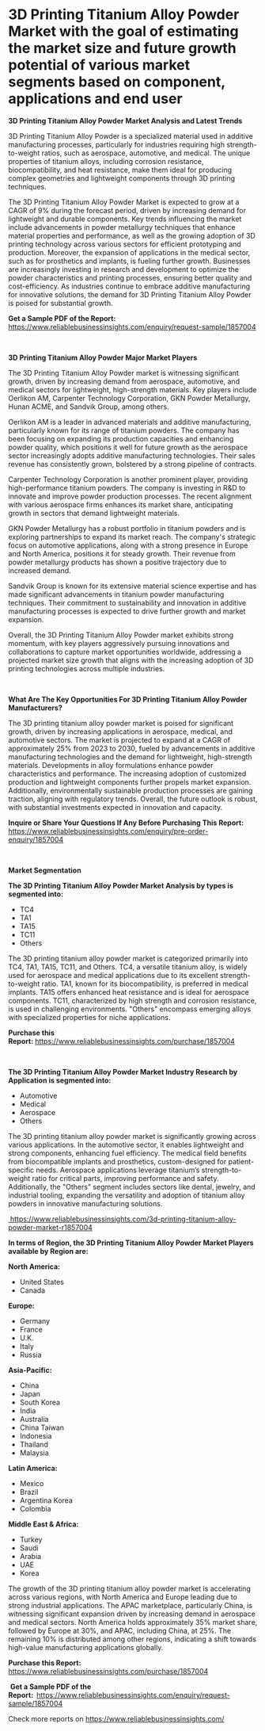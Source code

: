 <p><h1>3D Printing Titanium Alloy Powder Market with the goal of estimating the market size and future growth potential of various market segments based on component, applications and end user</h1></p><p><strong>3D Printing Titanium Alloy Powder Market Analysis and Latest Trends</strong></p>
<p><p>3D Printing Titanium Alloy Powder is a specialized material used in additive manufacturing processes, particularly for industries requiring high strength-to-weight ratios, such as aerospace, automotive, and medical. The unique properties of titanium alloys, including corrosion resistance, biocompatibility, and heat resistance, make them ideal for producing complex geometries and lightweight components through 3D printing techniques.</p><p>The 3D Printing Titanium Alloy Powder Market is expected to grow at a CAGR of 9% during the forecast period, driven by increasing demand for lightweight and durable components. Key trends influencing the market include advancements in powder metallurgy techniques that enhance material properties and performance, as well as the growing adoption of 3D printing technology across various sectors for efficient prototyping and production. Moreover, the expansion of applications in the medical sector, such as for prosthetics and implants, is fueling further growth. Businesses are increasingly investing in research and development to optimize the powder characteristics and printing processes, ensuring better quality and cost-efficiency. As industries continue to embrace additive manufacturing for innovative solutions, the demand for 3D Printing Titanium Alloy Powder is poised for substantial growth.</p></p>
<p><strong>Get a Sample PDF of the Report:&nbsp;</strong> <a href="https://www.reliablebusinessinsights.com/enquiry/request-sample/1857004?utm_campaign=2099&utm_medium=2&utm_source=Github&utm_content=ia&utm_term=27032025&utm_id=3d-printing-titanium-alloy-powder">https://www.reliablebusinessinsights.com/enquiry/request-sample/1857004</a></p>
<p>&nbsp;</p>
<p><strong>3D Printing Titanium Alloy Powder Major Market Players</strong></p>
<p><p>The 3D Printing Titanium Alloy Powder market is witnessing significant growth, driven by increasing demand from aerospace, automotive, and medical sectors for lightweight, high-strength materials. Key players include Oerlikon AM, Carpenter Technology Corporation, GKN Powder Metallurgy, Hunan ACME, and Sandvik Group, among others.</p><p>Oerlikon AM is a leader in advanced materials and additive manufacturing, particularly known for its range of titanium powders. The company has been focusing on expanding its production capacities and enhancing powder quality, which positions it well for future growth as the aerospace sector increasingly adopts additive manufacturing technologies. Their sales revenue has consistently grown, bolstered by a strong pipeline of contracts.</p><p>Carpenter Technology Corporation is another prominent player, providing high-performance titanium powders. The company is investing in R&D to innovate and improve powder production processes. The recent alignment with various aerospace firms enhances its market share, anticipating growth in sectors that demand lightweight materials.</p><p>GKN Powder Metallurgy has a robust portfolio in titanium powders and is exploring partnerships to expand its market reach. The company's strategic focus on automotive applications, along with a strong presence in Europe and North America, positions it for steady growth. Their revenue from powder metallurgy products has shown a positive trajectory due to increased demand.</p><p>Sandvik Group is known for its extensive material science expertise and has made significant advancements in titanium powder manufacturing techniques. Their commitment to sustainability and innovation in additive manufacturing processes is expected to drive further growth and market expansion.</p><p>Overall, the 3D Printing Titanium Alloy Powder market exhibits strong momentum, with key players aggressively pursuing innovations and collaborations to capture market opportunities worldwide, addressing a projected market size growth that aligns with the increasing adoption of 3D printing technologies across multiple industries.</p></p>
<p>&nbsp;</p>
<p><strong>What Are The Key Opportunities For 3D Printing Titanium Alloy Powder Manufacturers?</strong></p>
<p><p>The 3D printing titanium alloy powder market is poised for significant growth, driven by increasing applications in aerospace, medical, and automotive sectors. The market is projected to expand at a CAGR of approximately 25% from 2023 to 2030, fueled by advancements in additive manufacturing technologies and the demand for lightweight, high-strength materials. Developments in alloy formulations enhance powder characteristics and performance. The increasing adoption of customized production and lightweight components further propels market expansion. Additionally, environmentally sustainable production processes are gaining traction, aligning with regulatory trends. Overall, the future outlook is robust, with substantial investments expected in innovation and capacity.</p></p>
<p><strong>Inquire or Share Your Questions If Any Before Purchasing This Report:</strong> <a href="https://www.reliablebusinessinsights.com/enquiry/pre-order-enquiry/1857004?utm_campaign=2099&utm_medium=2&utm_source=Github&utm_content=ia&utm_term=27032025&utm_id=3d-printing-titanium-alloy-powder">https://www.reliablebusinessinsights.com/enquiry/pre-order-enquiry/1857004</a></p>
<p>&nbsp;</p>
<p><strong>Market Segmentation</strong></p>
<p><strong>The 3D Printing Titanium Alloy Powder Market Analysis by types is segmented into:</strong></p>
<p><ul><li>TC4</li><li>TA1</li><li>TA15</li><li>TC11</li><li>Others</li></ul></p>
<p><p>The 3D printing titanium alloy powder market is categorized primarily into TC4, TA1, TA15, TC11, and Others. TC4, a versatile titanium alloy, is widely used for aerospace and medical applications due to its excellent strength-to-weight ratio. TA1, known for its biocompatibility, is preferred in medical implants. TA15 offers enhanced heat resistance and is ideal for aerospace components. TC11, characterized by high strength and corrosion resistance, is used in challenging environments. "Others" encompass emerging alloys with specialized properties for niche applications.</p></p>
<p><strong>Purchase this Report:&nbsp;</strong><a href="https://www.reliablebusinessinsights.com/purchase/1857004?utm_campaign=2099&utm_medium=2&utm_source=Github&utm_content=ia&utm_term=27032025&utm_id=3d-printing-titanium-alloy-powder">https://www.reliablebusinessinsights.com/purchase/1857004</a></p>
<p>&nbsp;</p>
<p><strong>The 3D Printing Titanium Alloy Powder Market Industry Research by Application is segmented into:</strong></p>
<p><ul><li>Automotive</li><li>Medical</li><li>Aerospace</li><li>Others</li></ul></p>
<p><p>The 3D printing titanium alloy powder market is significantly growing across various applications. In the automotive sector, it enables lightweight and strong components, enhancing fuel efficiency. The medical field benefits from biocompatible implants and prosthetics, custom-designed for patient-specific needs. Aerospace applications leverage titanium’s strength-to-weight ratio for critical parts, improving performance and safety. Additionally, the "Others" segment includes sectors like dental, jewelry, and industrial tooling, expanding the versatility and adoption of titanium alloy powders in innovative manufacturing solutions.</p></p>
<p><a href="https://www.reliablebusinessinsights.com/3d-printing-titanium-alloy-powder-market-r1857004?utm_campaign=2099&utm_medium=2&utm_source=Github&utm_content=ia&utm_term=27032025&utm_id=3d-printing-titanium-alloy-powder">&nbsp;https://www.reliablebusinessinsights.com/3d-printing-titanium-alloy-powder-market-r1857004</a></p>
<p><strong>In terms of Region, the 3D Printing Titanium Alloy Powder Market Players available by Region are:</strong></p>
<p>
    <p> <strong> North America: </strong>
        <ul>
            <li>United States</li>
            <li>Canada</li>
        </ul>
        </p> 
    <p> <strong> Europe: </strong>
        <ul>
            <li>Germany</li>
            <li>France</li>
            <li>U.K.</li>
            <li>Italy</li>
            <li>Russia</li>
        </ul>
        </p> 
    <p> <strong> Asia-Pacific: </strong>
        <ul>
            <li>China</li>
            <li>Japan</li>
            <li>South Korea</li>
            <li>India</li>
            <li>Australia</li>
            <li>China Taiwan</li>
            <li>Indonesia</li>
            <li>Thailand</li>
            <li>Malaysia</li>
        </ul>
        </p> 
    <p> <strong> Latin America: </strong>
        <ul>
            <li>Mexico</li>
            <li>Brazil</li>
            <li>Argentina Korea</li>
            <li>Colombia</li>
        </ul>
        </p> 
    <p> <strong> Middle East & Africa: </strong>
        <ul>
            <li>Turkey</li>
            <li>Saudi</li>
            <li>Arabia</li>
            <li>UAE</li>
            <li>Korea</li>
        </ul>
    </p>
    </p>
<p><p>The growth of the 3D printing titanium alloy powder market is accelerating across various regions, with North America and Europe leading due to strong industrial applications. The APAC marketplace, particularly China, is witnessing significant expansion driven by increasing demand in aerospace and medical sectors. North America holds approximately 35% market share, followed by Europe at 30%, and APAC, including China, at 25%. The remaining 10% is distributed among other regions, indicating a shift towards high-value manufacturing applications globally.</p></p>
<p><strong>Purchase this Report: </strong><a href="https://www.reliablebusinessinsights.com/purchase/1857004?utm_campaign=2099&utm_medium=2&utm_source=Github&utm_content=ia&utm_term=27032025&utm_id=3d-printing-titanium-alloy-powder">https://www.reliablebusinessinsights.com/purchase/1857004</a></p>
<p>&nbsp;<strong>Get a Sample PDF of the Report:&nbsp;&nbsp;</strong><a href="https://www.reliablebusinessinsights.com/enquiry/request-sample/1857004?utm_campaign=2099&utm_medium=2&utm_source=Github&utm_content=ia&utm_term=27032025&utm_id=3d-printing-titanium-alloy-powder">https://www.reliablebusinessinsights.com/enquiry/request-sample/1857004</a></p>
<p><strong></strong></p>
<p>Check more reports on <a href="https://www.reliablebusinessinsights.com/?utm_campaign=2099&utm_medium=2&utm_source=Github&utm_content=ia&utm_term=27032025&utm_id=3d-printing-titanium-alloy-powder">https://www.reliablebusinessinsights.com/</a></p>